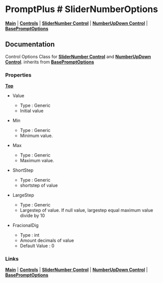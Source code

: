 # PromptPlus # SliderNumberOptions
[**Main**](index.md#help) | 
[**Controls**](index.md#apis) |
[**SliderNumber Control**](slidernumber) |
[**NumberUpDown Control**](numberupdown) |
[**BasePromptOptions**](basepromptoptions) 

## Documentation
Control Options Class for [**SliderNumber Control**](slidernumber) and [**NumberUpDown Control**](numberupdown). inherits from [**BasePromptOptions**](basepromptoptions)

### Properties
[**Top**](#promptplus--slidernumberoptions)

- Value
	- Type : Generic
	- Initial value

- Min   
	- Type : Generic
	- Minimum value.
  
 - Max
	- Type : Generic
	- Maximum value.

- ShortStep
  - Type : Generic
  - shortstep of value

- LargeStep
  - Type : Generic
  - Largestep of value. If null value, largestep equal maximum value divide by 10

- FracionalDig
  - Type : int
  - Amount decimals of value
  - Default Value : 0


### Links
[**Main**](index.md#help) | 
[**Controls**](index.md#apis) |
[**SliderNumber Control**](slidernumber) |
[**NumberUpDown Control**](numberupdown) |
[**BasePromptOptions**](basepromptoptions) 

